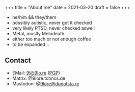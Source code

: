 +++
title = "About me"
date = 2021-03-20
draft = false
+++

- he/him && they/them
- possibly autistic, never got it checked
- very likely PTSD, never checked aswell
- Metal, mostly Melodeath
- either too much or not enough coffee
- to be expanded...

## Contact

- EMail: 9l@9lo.re ([PGP](https://github.com/ninelore.gpg))
- Matrix: @9lore:tchncs.de
- Mastodon: @9lore@donotsta.re


